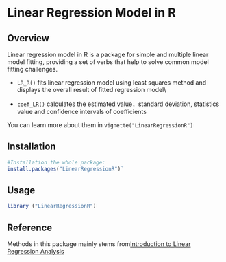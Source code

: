 # Linear Regression Model in R

## Overview

Linear regression model in R is a package for simple and multiple linear model fitting, providing a set of verbs that help to solve common model fitting challenges. 

-   `LR_R()` fits linear regression model using least squares method and displays the overall result of fitted regression model\

-   `coef_LR()` calculates the estimated value，standard deviation, statistics value and confidence intervals of coefficients

You can learn more about them in `vignette("LinearRegressionR")`

## Installation

```r
#Installation the whole package:
install.packages("LinearRegressionR")`
```

## Usage

```r
library ("LinearRegressionR")

```

## Reference

Methods in this package  mainly stems from[Introduction to Linear Regression Analysis](https://ebookcentral.proquest.com/lib/umichigan/detail.action?docID=7103892o)




